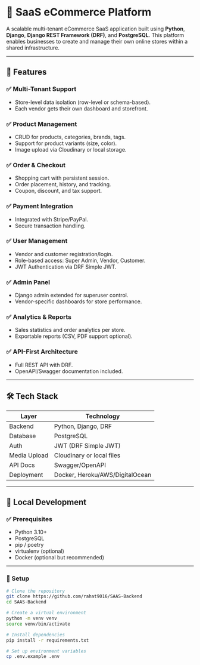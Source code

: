 # 🛒 SaaS eCommerce Platform

A scalable multi-tenant eCommerce SaaS application built using **Python**, **Django**, **Django REST Framework (DRF)**, and **PostgreSQL**. This platform enables businesses to create and manage their own online stores within a shared infrastructure.

---

## 🚀 Features

### ✅ Multi-Tenant Support
- Store-level data isolation (row-level or schema-based).
- Each vendor gets their own dashboard and storefront.

### ✅ Product Management
- CRUD for products, categories, brands, tags.
- Support for product variants (size, color).
- Image upload via Cloudinary or local storage.

### ✅ Order & Checkout
- Shopping cart with persistent session.
- Order placement, history, and tracking.
- Coupon, discount, and tax support.

### ✅ Payment Integration
- Integrated with Stripe/PayPal.
- Secure transaction handling.

### ✅ User Management
- Vendor and customer registration/login.
- Role-based access: Super Admin, Vendor, Customer.
- JWT Authentication via DRF Simple JWT.

### ✅ Admin Panel
- Django admin extended for superuser control.
- Vendor-specific dashboards for store performance.

### ✅ Analytics & Reports
- Sales statistics and order analytics per store.
- Exportable reports (CSV, PDF support optional).

### ✅ API-First Architecture
- Full REST API with DRF.
- OpenAPI/Swagger documentation included.

---

## 🛠 Tech Stack

| Layer         | Technology                  |
|---------------|-----------------------------|
| Backend       | Python, Django, DRF         |
| Database      | PostgreSQL                  |
| Auth          | JWT (DRF Simple JWT)        |
| Media Upload  | Cloudinary or local files   |
| API Docs      | Swagger/OpenAPI             |
| Deployment    | Docker, Heroku/AWS/DigitalOcean |

---

## 🧪 Local Development

### ✅ Prerequisites

- Python 3.10+
- PostgreSQL
- pip / poetry
- virtualenv (optional)
- Docker (optional but recommended)

---

### 🔧 Setup

```bash
# Clone the repository
git clone https://github.com/rahat9016/SAAS-Backend
cd SAAS-Backend

# Create a virtual environment
python -m venv venv
source venv/bin/activate

# Install dependencies
pip install -r requirements.txt

# Set up environment variables
cp .env.example .env
